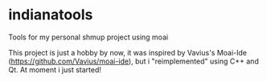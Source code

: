 # indianatools
Tools for my personal shmup project using moai

This project is just a hobby by now, it was inspired by Vavius's Moai-Ide (https://github.com/Vavius/moai-ide), but i "reimplemented" using C++ and Qt.
At moment i just started!

